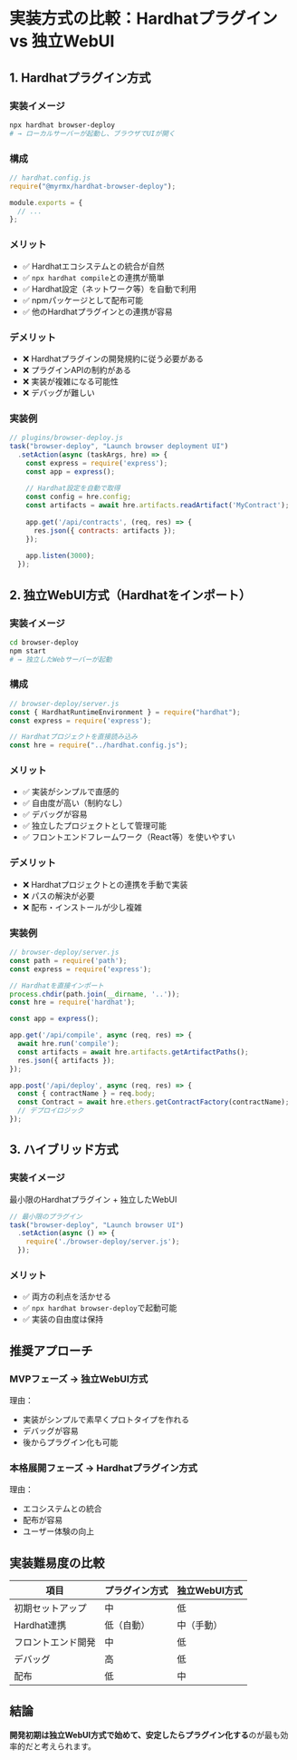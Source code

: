 # 実装方式の比較：Hardhatプラグイン vs 独立WebUI

## 1. Hardhatプラグイン方式

### 実装イメージ
```bash
npx hardhat browser-deploy
# → ローカルサーバーが起動し、ブラウザでUIが開く
```

### 構成
```javascript
// hardhat.config.js
require("@myrmx/hardhat-browser-deploy");

module.exports = {
  // ...
};
```

### メリット
- ✅ Hardhatエコシステムとの統合が自然
- ✅ `npx hardhat compile`との連携が簡単
- ✅ Hardhat設定（ネットワーク等）を自動で利用
- ✅ npmパッケージとして配布可能
- ✅ 他のHardhatプラグインとの連携が容易

### デメリット
- ❌ Hardhatプラグインの開発規約に従う必要がある
- ❌ プラグインAPIの制約がある
- ❌ 実装が複雑になる可能性
- ❌ デバッグが難しい

### 実装例
```javascript
// plugins/browser-deploy.js
task("browser-deploy", "Launch browser deployment UI")
  .setAction(async (taskArgs, hre) => {
    const express = require('express');
    const app = express();
    
    // Hardhat設定を自動で取得
    const config = hre.config;
    const artifacts = await hre.artifacts.readArtifact('MyContract');
    
    app.get('/api/contracts', (req, res) => {
      res.json({ contracts: artifacts });
    });
    
    app.listen(3000);
  });
```

## 2. 独立WebUI方式（Hardhatをインポート）

### 実装イメージ
```bash
cd browser-deploy
npm start
# → 独立したWebサーバーが起動
```

### 構成
```javascript
// browser-deploy/server.js
const { HardhatRuntimeEnvironment } = require("hardhat");
const express = require('express');

// Hardhatプロジェクトを直接読み込み
const hre = require("../hardhat.config.js");
```

### メリット
- ✅ 実装がシンプルで直感的
- ✅ 自由度が高い（制約なし）
- ✅ デバッグが容易
- ✅ 独立したプロジェクトとして管理可能
- ✅ フロントエンドフレームワーク（React等）を使いやすい

### デメリット
- ❌ Hardhatプロジェクトとの連携を手動で実装
- ❌ パスの解決が必要
- ❌ 配布・インストールが少し複雑

### 実装例
```javascript
// browser-deploy/server.js
const path = require('path');
const express = require('express');

// Hardhatを直接インポート
process.chdir(path.join(__dirname, '..'));
const hre = require('hardhat');

const app = express();

app.get('/api/compile', async (req, res) => {
  await hre.run('compile');
  const artifacts = await hre.artifacts.getArtifactPaths();
  res.json({ artifacts });
});

app.post('/api/deploy', async (req, res) => {
  const { contractName } = req.body;
  const Contract = await hre.ethers.getContractFactory(contractName);
  // デプロイロジック
});
```

## 3. ハイブリッド方式

### 実装イメージ
最小限のHardhatプラグイン + 独立したWebUI

```javascript
// 最小限のプラグイン
task("browser-deploy", "Launch browser UI")
  .setAction(async () => {
    require('./browser-deploy/server.js');
  });
```

### メリット
- ✅ 両方の利点を活かせる
- ✅ `npx hardhat browser-deploy`で起動可能
- ✅ 実装の自由度は保持

## 推奨アプローチ

### MVPフェーズ → **独立WebUI方式**
理由：
- 実装がシンプルで素早くプロトタイプを作れる
- デバッグが容易
- 後からプラグイン化も可能

### 本格展開フェーズ → **Hardhatプラグイン方式**
理由：
- エコシステムとの統合
- 配布が容易
- ユーザー体験の向上

## 実装難易度の比較

| 項目 | プラグイン方式 | 独立WebUI方式 |
|------|--------------|--------------|
| 初期セットアップ | 中 | 低 |
| Hardhat連携 | 低（自動） | 中（手動） |
| フロントエンド開発 | 中 | 低 |
| デバッグ | 高 | 低 |
| 配布 | 低 | 中 |

## 結論

**開発初期は独立WebUI方式で始めて、安定したらプラグイン化する**のが最も効率的だと考えられます。